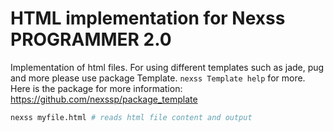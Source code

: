 # HTML implementation for Nexss PROGRAMMER 2.0

Implementation of html files.
For using different templates such as jade, pug and more please use package Template. `nexss Template help` for more.
Here is the package for more information: https://github.com/nexssp/package_template

```sh
nexss myfile.html # reads html file content and output
```
